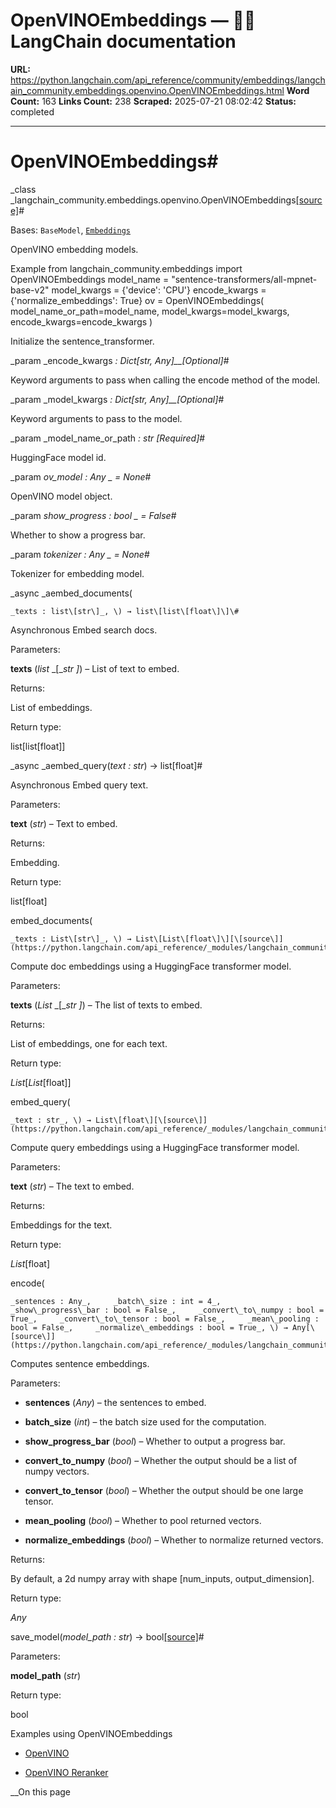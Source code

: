 # OpenVINOEmbeddings — 🦜🔗 LangChain  documentation

**URL:** https://python.langchain.com/api_reference/community/embeddings/langchain_community.embeddings.openvino.OpenVINOEmbeddings.html
**Word Count:** 163
**Links Count:** 238
**Scraped:** 2025-07-21 08:02:42
**Status:** completed

---

# OpenVINOEmbeddings\#

_class _langchain\_community.embeddings.openvino.OpenVINOEmbeddings[\[source\]](https://python.langchain.com/api_reference/_modules/langchain_community/embeddings/openvino.html#OpenVINOEmbeddings)\#     

Bases: `BaseModel`, [`Embeddings`](https://python.langchain.com/api_reference/core/embeddings/langchain_core.embeddings.embeddings.Embeddings.html#langchain_core.embeddings.embeddings.Embeddings "langchain_core.embeddings.embeddings.Embeddings")

OpenVINO embedding models.

Example               from langchain_community.embeddings import OpenVINOEmbeddings          model_name = "sentence-transformers/all-mpnet-base-v2"     model_kwargs = {'device': 'CPU'}     encode_kwargs = {'normalize_embeddings': True}     ov = OpenVINOEmbeddings(         model_name_or_path=model_name,         model_kwargs=model_kwargs,         encode_kwargs=encode_kwargs     )     

Initialize the sentence\_transformer.

_param _encode\_kwargs _: Dict\[str, Any\]__\[Optional\]_\#     

Keyword arguments to pass when calling the encode method of the model.

_param _model\_kwargs _: Dict\[str, Any\]__\[Optional\]_\#     

Keyword arguments to pass to the model.

_param _model\_name\_or\_path _: str_ _\[Required\]_\#     

HuggingFace model id.

_param _ov\_model _: Any_ _ = None_\#     

OpenVINO model object.

_param _show\_progress _: bool_ _ = False_\#     

Whether to show a progress bar.

_param _tokenizer _: Any_ _ = None_\#     

Tokenizer for embedding model.

_async _aembed\_documents\(

    _texts : list\[str\]_, \) → list\[list\[float\]\]\#     

Asynchronous Embed search docs.

Parameters:     

**texts** \(_list_ _\[__str_ _\]_\) – List of text to embed.

Returns:     

List of embeddings.

Return type:     

list\[list\[float\]\]

_async _aembed\_query\(_text : str_\) → list\[float\]\#     

Asynchronous Embed query text.

Parameters:     

**text** \(_str_\) – Text to embed.

Returns:     

Embedding.

Return type:     

list\[float\]

embed\_documents\(

    _texts : List\[str\]_, \) → List\[List\[float\]\][\[source\]](https://python.langchain.com/api_reference/_modules/langchain_community/embeddings/openvino.html#OpenVINOEmbeddings.embed_documents)\#     

Compute doc embeddings using a HuggingFace transformer model.

Parameters:     

**texts** \(_List_ _\[__str_ _\]_\) – The list of texts to embed.

Returns:     

List of embeddings, one for each text.

Return type:     

_List_\[_List_\[float\]\]

embed\_query\(

    _text : str_, \) → List\[float\][\[source\]](https://python.langchain.com/api_reference/_modules/langchain_community/embeddings/openvino.html#OpenVINOEmbeddings.embed_query)\#     

Compute query embeddings using a HuggingFace transformer model.

Parameters:     

**text** \(_str_\) – The text to embed.

Returns:     

Embeddings for the text.

Return type:     

_List_\[float\]

encode\(

    _sentences : Any_,     _batch\_size : int = 4_,     _show\_progress\_bar : bool = False_,     _convert\_to\_numpy : bool = True_,     _convert\_to\_tensor : bool = False_,     _mean\_pooling : bool = False_,     _normalize\_embeddings : bool = True_, \) → Any[\[source\]](https://python.langchain.com/api_reference/_modules/langchain_community/embeddings/openvino.html#OpenVINOEmbeddings.encode)\#     

Computes sentence embeddings.

Parameters:     

  * **sentences** \(_Any_\) – the sentences to embed.

  * **batch\_size** \(_int_\) – the batch size used for the computation.

  * **show\_progress\_bar** \(_bool_\) – Whether to output a progress bar.

  * **convert\_to\_numpy** \(_bool_\) – Whether the output should be a list of numpy vectors.

  * **convert\_to\_tensor** \(_bool_\) – Whether the output should be one large tensor.

  * **mean\_pooling** \(_bool_\) – Whether to pool returned vectors.

  * **normalize\_embeddings** \(_bool_\) – Whether to normalize returned vectors.

Returns:     

By default, a 2d numpy array with shape \[num\_inputs, output\_dimension\].

Return type:     

_Any_

save\_model\(_model\_path : str_\) → bool[\[source\]](https://python.langchain.com/api_reference/_modules/langchain_community/embeddings/openvino.html#OpenVINOEmbeddings.save_model)\#     

Parameters:     

**model\_path** \(_str_\)

Return type:     

bool

Examples using OpenVINOEmbeddings

  * [OpenVINO](https://python.langchain.com/docs/integrations/text_embedding/openvino/)

  * [OpenVINO Reranker](https://python.langchain.com/docs/integrations/document_transformers/openvino_rerank/)

__On this page